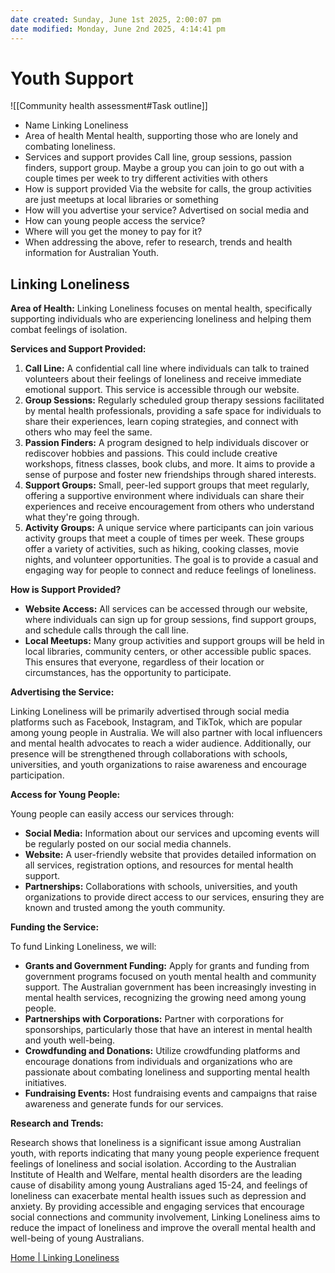 ```yaml
---
date created: Sunday, June 1st 2025, 2:00:07 pm
date modified: Monday, June 2nd 2025, 4:14:41 pm
---
```


# Youth Support
![[Community health assessment#Task outline]]
- Name
Linking Loneliness
- Area of health
Mental health, supporting those who are lonely and combating loneliness.
- Services and support provides
Call line, group sessions, passion finders, support group.
Maybe a group you can join to go out with a couple times per week to try different activities with others
- How is support provided
Via the website for calls, the group activities are just meetups at local libraries or something
- How will you advertise your service?
Advertised on social media and
- How can young people access the service?
- Where will you get the money to pay for it?
- When addressing the above, refer to research, trends and health information for Australian Youth.
## Linking Loneliness

**Area of Health:**
Linking Loneliness focuses on mental health, specifically supporting individuals who are experiencing loneliness and helping them combat feelings of isolation.

**Services and Support Provided:**

1. **Call Line:** A confidential call line where individuals can talk to trained volunteers about their feelings of loneliness and receive immediate emotional support. This service is accessible through our website.
2. **Group Sessions:** Regularly scheduled group therapy sessions facilitated by mental health professionals, providing a safe space for individuals to share their experiences, learn coping strategies, and connect with others who may feel the same.
3. **Passion Finders:** A program designed to help individuals discover or rediscover hobbies and passions. This could include creative workshops, fitness classes, book clubs, and more. It aims to provide a sense of purpose and foster new friendships through shared interests.
4. **Support Groups:** Small, peer-led support groups that meet regularly, offering a supportive environment where individuals can share their experiences and receive encouragement from others who understand what they're going through.
5. **Activity Groups:** A unique service where participants can join various activity groups that meet a couple of times per week. These groups offer a variety of activities, such as hiking, cooking classes, movie nights, and volunteer opportunities. The goal is to provide a casual and engaging way for people to connect and reduce feelings of loneliness.

**How is Support Provided?**

- **Website Access:** All services can be accessed through our website, where individuals can sign up for group sessions, find support groups, and schedule calls through the call line.
- **Local Meetups:** Many group activities and support groups will be held in local libraries, community centers, or other accessible public spaces. This ensures that everyone, regardless of their location or circumstances, has the opportunity to participate.

**Advertising the Service:**

Linking Loneliness will be primarily advertised through social media platforms such as Facebook, Instagram, and TikTok, which are popular among young people in Australia. We will also partner with local influencers and mental health advocates to reach a wider audience. Additionally, our presence will be strengthened through collaborations with schools, universities, and youth organizations to raise awareness and encourage participation.

**Access for Young People:**

Young people can easily access our services through:
- **Social Media:** Information about our services and upcoming events will be regularly posted on our social media channels.
- **Website:** A user-friendly website that provides detailed information on all services, registration options, and resources for mental health support.
- **Partnerships:** Collaborations with schools, universities, and youth organizations to provide direct access to our services, ensuring they are known and trusted among the youth community.

**Funding the Service:**

To fund Linking Loneliness, we will:
- **Grants and Government Funding:** Apply for grants and funding from government programs focused on youth mental health and community support. The Australian government has been increasingly investing in mental health services, recognizing the growing need among young people.
- **Partnerships with Corporations:** Partner with corporations for sponsorships, particularly those that have an interest in mental health and youth well-being.
- **Crowdfunding and Donations:** Utilize crowdfunding platforms and encourage donations from individuals and organizations who are passionate about combating loneliness and supporting mental health initiatives.
- **Fundraising Events:** Host fundraising events and campaigns that raise awareness and generate funds for our services.

**Research and Trends:**

Research shows that loneliness is a significant issue among Australian youth, with reports indicating that many young people experience frequent feelings of loneliness and social isolation. According to the Australian Institute of Health and Welfare, mental health disorders are the leading cause of disability among young Australians aged 15-24, and feelings of loneliness can exacerbate mental health issues such as depression and anxiety. By providing accessible and engaging services that encourage social connections and community involvement, Linking Loneliness aims to reduce the impact of loneliness and improve the overall mental health and well-being of young Australians.

[Home | Linking Loneliness](https://orsinowren.wixsite.com/linking-loneliness)